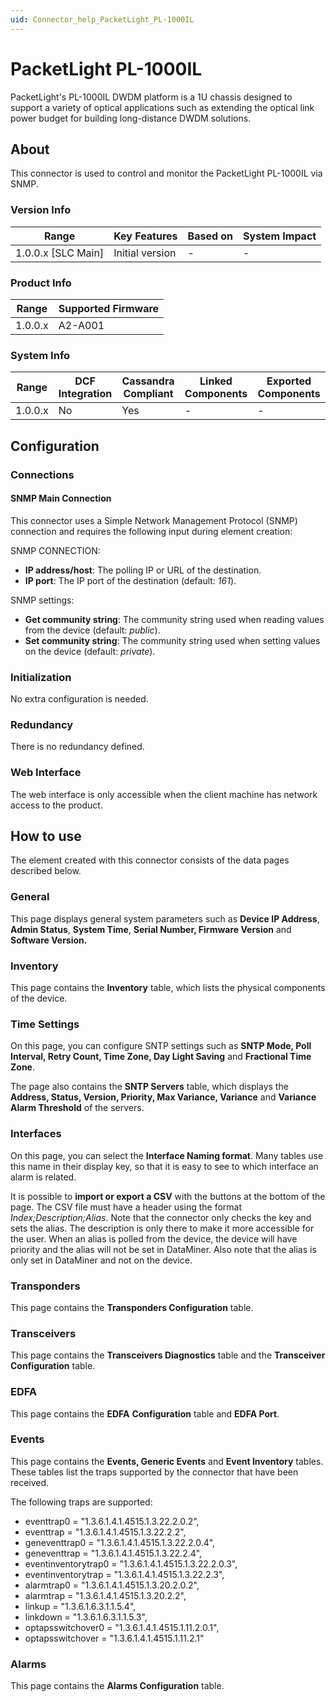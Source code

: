 ```yaml
---
uid: Connector_help_PacketLight_PL-1000IL
---
```


# PacketLight PL-1000IL

PacketLight's PL-1000IL DWDM platform is a 1U chassis designed to support a variety of optical applications such as extending the optical link power budget for building long-distance DWDM solutions.

## About

This connector is used to control and monitor the PacketLight PL-1000IL via SNMP.

### Version Info

| **Range**            | **Key Features** | **Based on** | **System Impact** |
|----------------------|------------------|--------------|-------------------|
| 1.0.0.x \[SLC Main\] | Initial version  | \-           | \-                |

### Product Info

| **Range** | **Supported Firmware** |
|-----------|------------------------|
| 1.0.0.x   | A2-A001                |

### System Info

| **Range** | **DCF Integration** | **Cassandra Compliant** | **Linked Components** | **Exported Components** |
|-----------|---------------------|-------------------------|-----------------------|-------------------------|
| 1.0.0.x   | No                  | Yes                     | \-                    | \-                      |

## Configuration

### Connections

#### SNMP Main Connection

This connector uses a Simple Network Management Protocol (SNMP) connection and requires the following input during element creation:

SNMP CONNECTION:

- **IP address/host**: The polling IP or URL of the destination.
- **IP port**: The IP port of the destination (default: *161*).

SNMP settings:

- **Get community string**: The community string used when reading values from the device (default: *public*).
- **Set community string**: The community string used when setting values on the device (default: *private*).

### Initialization

No extra configuration is needed.

### Redundancy

There is no redundancy defined.

### Web Interface

The web interface is only accessible when the client machine has network access to the product.

## How to use

The element created with this connector consists of the data pages described below.

### General

This page displays general system parameters such as **Device IP Address**, **Admin Status**, **System Time**, **Serial Number, Firmware Version** and **Software Version.**

### Inventory

This page contains the **Inventory** table, which lists the physical components of the device.

### Time Settings

On this page, you can configure SNTP settings such as **SNTP Mode, Poll Interval, Retry Count, Time Zone, Day Light Saving** and **Fractional Time Zone**.

The page also contains the **SNTP Servers** table, which displays the **Address, Status, Version, Priority, Max Variance, Variance** and **Variance Alarm Threshold** of the servers.

### Interfaces

On this page, you can select the **Interface Naming format**. Many tables use this name in their display key, so that it is easy to see to which interface an alarm is related.

It is possible to **import or export a CSV** with the buttons at the bottom of the page. The CSV file must have a header using the format *Index;Description;Alias*.
Note that the connector only checks the key and sets the alias. The description is only there to make it more accessible for the user. When an alias is polled from the device, the device will have priority and the alias will not be set in DataMiner. Also note that the alias is only set in DataMiner and not on the device.

### Transponders

This page contains the **Transponders Configuration** table.

### Transceivers

This page contains the **Transceivers Diagnostics** table and the **Transceiver Configuration** table.

### EDFA

This page contains the **EDFA** **Configuration** table and **EDFA Port**.

### Events

This page contains the **Events, Generic Events** and **Event Inventory** tables. These tables list the traps supported by the connector that have been received.

The following traps are supported:

- eventtrap0 = "1.3.6.1.4.1.4515.1.3.22.2.0.2",
- eventtrap = "1.3.6.1.4.1.4515.1.3.22.2.2",
- geneventtrap0 = "1.3.6.1.4.1.4515.1.3.22.2.0.4",
- geneventtrap = "1.3.6.1.4.1.4515.1.3.22.2.4",
- eventinventorytrap0 = "1.3.6.1.4.1.4515.1.3.22.2.0.3",
- eventinventorytrap = "1.3.6.1.4.1.4515.1.3.22.2.3",
- alarmtrap0 = "1.3.6.1.4.1.4515.1.3.20.2.0.2",
- alarmtrap = "1.3.6.1.4.1.4515.1.3.20.2.2",
- linkup = "1.3.6.1.6.3.1.1.5.4",
- linkdown = "1.3.6.1.6.3.1.1.5.3",
- optapsswitchover0 = "1.3.6.1.4.1.4515.1.11.2.0.1",
- optapsswitchover = "1.3.6.1.4.1.4515.1.11.2.1"

### Alarms

This page contains the **Alarms Configuration** table.
